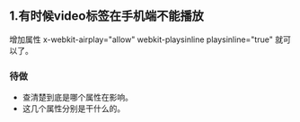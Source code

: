 ## 1.有时候video标签在手机端不能播放
增加属性 x-webkit-airplay="allow" webkit-playsinline playsinline="true" 就可以了。

### 待做
- 查清楚到底是哪个属性在影响。
- 这几个属性分别是干什么的。